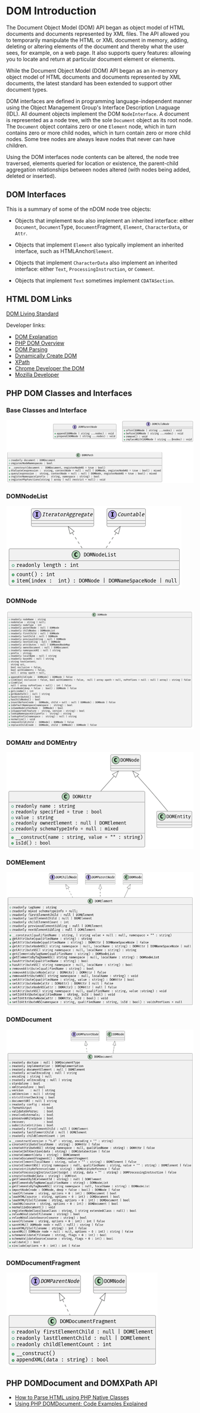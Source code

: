 # DOM Introduction

The Document Object Model (DOM) API began as object model of HTML documents and documents represented by XML files. The API allowed you to temporarily manipulate the
HTML or XML document in memory, adding, deleting or altering elements of the document and thereby what the user sees, for example, on a web page. It also supports query features:
allowing you to locate and return at particular document element or elements.

While the Document Object Model (DOM) API began as an in-memory object model of HTML documents and documents represented by XML documents, the latest standard has
been extended to support other document types.

DOM interfaces are defined in programming language-independent manner using the Object Management Group's Interface Description Lnaguage (IDL). All doument objects 
implement the DOM `NodeInterface`. A document is represented as a node tree, with the sole `Document` object as its root node. The `Document` object contains zero or
one `Element` node, which in turn contains zero or more child nodes, which in turn contain zero or more child nodes. Some tree nodes are always leave nodes that never
can have children.

Using the DOM interfaces node contents can be altered, the node tree traversed,  elements queried for location or existence, the parent-child aggregation relationships
between nodes altered (with nodes being added, deleted or inserted).
        
## DOM Interfaces

This is a summary of some of the nDOM node tree objects:

* Objects that implement `Node` also implement an inherited interface: either `Document`, `Document`Type, `Document`Fragment, `Element`, `CharacterData`, or `Attr`.

* Objects that implement `Element` also typically implement an inherited interface, such as HTMLAnchor`Element`.

* Objects that implement `CharacterData` also implement an inherited interface: either `Text`, `ProcessingInstruction`, or `Comment`.

* Objects that implement `Text` sometimes implement `CDATASection`.

## HTML DOM Links

[DOM Living Standard](https://dom.spec.whatwg.org/#introduction-to-the-dom)

Developer links:

* [DOM Explanation](https://www.w3schools.com/whatis/whatis_htmldom.asp)
* [PHP DOM Overview](https://www.php.net/manual/en/book.dom.php)
* [DOM Parsing](https://www.tutorialspoint.com/php/php_dom_parser_example.htm)
* [Dynamically Create DOM](https://css-tricks.com/building-a-form-in-php-using-domdocument/)
* [XPath](https://www.sitepoint.com/php-dom-using-xpath/)
* [Chrome Developer the DOM](https://developer.chrome.com/docs/devtools/dom/)
* [Mozilla Developer](https://developer.mozilla.org/en-US/docs/Web/API/Document_Object_Model)

## PHP DOM Classes and Interfaces

### Base Classes and Interface

![](/assets/images/base.png)

### DOMNodeList

![](/assets/images/nodelist.png)

### DOMNode 

![](/assets/images/node.png)

### DOMAttr and DOMEntry

![](/assets/images/attr-entry.png)
 
### DOMElement

![](/assets/images/element.png)
 
### DOMDocument

![](/assets/images/document.png)

### DOMDocumentFragment

![](/assets/images/docfragment.png)

## PHP DOMDocument and DOMXPath API

* [How to Parse HTML using PHP Native Classes](https://codingreflections.com/blog/php-parse-html)
* [Using PHP DOMDocument: Code Examples Explained](https://www.bitdegree.org/learn/php-domdocument)
